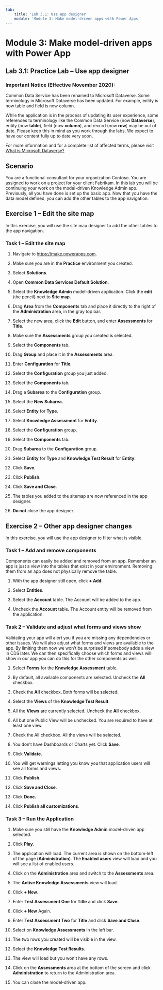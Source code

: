 ```yaml
---
lab:
    title: 'Lab 3.1: Use app designer'
    module: 'Module 3: Make model-driven apps with Power Apps'
---
```


Module 3: Make model-driven apps with Power App
============================================

## Lab 3.1: Practice Lab – Use app designer

### Important Notice (Effective November 2020):
Common Data Service has been renamed to Microsoft Dataverse. Some terminology in Microsoft Dataverse has been updated. For example, entity is now table and field is now column. 

While the application is in the process of updating its user experience, some references to terminology like the Common Data Service (now **Dataverse**), entity (now **table**), field (now **column**), and record (now **row**) may be out of date. Please keep this in mind as you work through the labs. We expect to have our content fully up to date very soon. 

For more information and for a complete list of affected terms, please visit [What is Microsoft Dataverse?](https://docs.microsoft.com/en-us/powerapps/maker/common-data-service/data-platform-intro#terminology-updates)

Scenario
--------

You are a functional consultant for your organization Contoso. You are assigned
to work on a project for your client Fabrikam. In this lab you will be
continuing your work on the model-driven Knowledge Admin app. Previously, all
you have done is set up the basic app. Now that you have the data model defined,
you can add the other tables to the app navigation.

## Exercise 1 – Edit the site map

In this exercise, you will use the site map designer to add the other tables to
the app navigation.

### Task 1 – Edit the site map

1.  Navigate to <https://make.powerapps.com>.

2.  Make sure you are in the **Practice** environment you created.

3.  Select **Solutions**.

4.  Open **Common Data Services Default Solution**.

5.  Select the **Knowledge Admin** model-driven application. Click the **edit**
    (the pencil) next to **Site map.**

6.  Drag **Area** from the **Components** tab and place it directly to the right
    of the **Administration** area, in the gray top bar.

7.  Select the new area, click the **Edit** button, and enter **Assessments**
    for **Title**.

8.  Make sure the **Assessments** group you created is selected.

9.  Select the **Components** tab.

10. Drag **Group** and place it in the **Assessments** area.

11. Enter **Configuration** for **Title**.

12. Select the **Configuration** group you just added.

13. Select the **Components** tab.

14. Drag a **Subarea** to the **Configuration** group.

15. Select the **New Subarea**.

16. Select **Entity** for **Type**.

17. Select **Knowledge Assessment** for **Entity**.

18. Select the **Configuration** group.

19. Select the **Components** tab.

20. Drag **Subarea** to the **Configuration** group.

21. Select **Entity** for **Type** and **Knowledge Test Result** for **Entity**.

22. Click **Save**.

23. Click **Publish**.

24. Click **Save and Close**.

25. The tables you added to the sitemap are now referenced in the app designer.

26. **Do not** close the app designer.

## Exercise 2 – Other app designer changes

In this exercise, you will use the app designer to filter what is visible.

### Task 1 – Add and remove components

Components can easily be added and removed from an app. Remember an app is just
a view into the tables that exist in your environment. Removing them from an app
does not physically remove the table.

1.  With the app designer still open, click **+ Add**.

2.  Select **Entities**.

3.  Select the **Account** table. The Account will be added to the app.

4.  Uncheck the **Account** table. The Account entity will be removed from the
    application.

### Task 2 – Validate and adjust what forms and views show

Validating your app will alert you if you are missing any dependencies or other
issues. We will also adjust what forms and views are available to the app. By
limiting them now we won’t be surprised if somebody adds a view in CDS later. We
can then specifically choose which forms and views will show in our app you can
do this for the other components as well.

1.  Select **Forms** for the **Knowledge Assessment** table.

2.  By default, all available components are selected. Uncheck the **All**
    checkbox.

3.  Check the **All** checkbox. Both forms will be selected.

4.  Select the **Views** of the **Knowledge Test Result**.

5.  All the **Views** are currently selected. Uncheck the **All** checkbox.

6.  All but one Public View will be unchecked. You are required to have at least
    one view.

7.  Check the All checkbox. All the views will be selected.

8.  You don’t have Dashboards or Charts yet. Click **Save**.

9.  Click **Validate**.

10. You will get warnings letting you know you that application users will see
    all forms and views.

11. Click **Publish**.

12. Click **Save and Close**.

13. Click **Done.**

14. Click **Publish all customizations**.

### Task 3 – Run the Application

1.  Make sure you still have the **Knowledge Admin** model-driven app selected.

2.  Click **Play**.

3.  The application will load. The current area is shown on the bottom-left of
    the page (**Administration**). The **Enabled users** view will load and you
    will see a list of enabled users.

4.  Click on the **Administration** area and switch to the **Assessments** area.

5.  The **Active Knowledge Assessments** view will load.

6.  Click **+ New**.

7.  Enter **Test Assessment One** for **Title** and click **Save.**

8.  Click **+ New** Again.

9.  Enter **Test Assessment Two** for **Title** and click **Save and Close.**

10. Select on **Knowledge Assessments** in the left bar.

11. The two rows you created will be visible in the view.

12. Select the **Knowledge Test Results**.

13. The view will load but you won’t have any rows.

14. Click on the **Assessments** area at the bottom of the screen and click
    **Administration** to return to the Administration area.

15. You can close the model-driven app.
